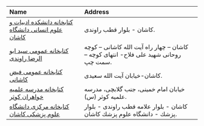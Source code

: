 | Name                                                                            | Address                                                                             |
|:--------------------------------------------------------------------------------|:------------------------------------------------------------------------------------|
| [كتابخانه دانشكده ادبیات و علوم انسانی دانشگاه كاشان](http://lib.kashanu.ac.ir) | كاشان - بلوار قطب راوندی.                                                           |
| [كتابخانه عمومی سید ابو الرضا راوندی](http://kashanpl.ir)                       | كاشان – چهار راه آیت الله كاشانی – كوچه روحانی شهید علی فلاح- انتهای كوچه – سمت چپ. |
| [كتابخانه عمومی فيض كاشانى](http://isfahan.iplf.ir)                             | كاشان-خیابان آیت الله سعیدی.                                                        |
| [كتابخانه مدرسه علمیه خواهران كوثر](http://kosar-kashan.womenhc.com)            | خيابان امام خمينى، جنب گلابچى، مدرسه علميه كوثر (س).                                |
| [كتابخانه مركزی دانشگاه علوم پزشكی كاشان](http://kaums.ac.ir)                   | كاشان - بلوار علامه قطب راوندی - بلوار پزشك - دانشگاه علوم پزشك كاشان.              |